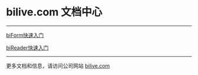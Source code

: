 ﻿# bilive.com 文档中心

---

[biForm快速入门](/guides/biform_quickstart)

[biReader快速入门](/bireader_quickstart)

---

更多文档和信息，请访问公司网站 [bilive.com](https://www.bilive.com)


